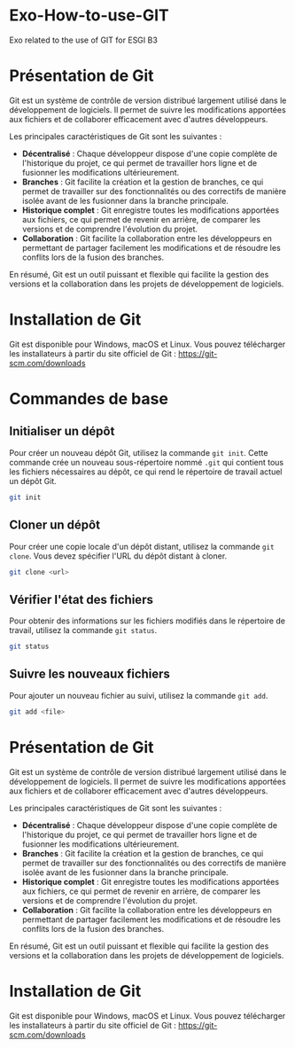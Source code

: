 # Exo-How-to-use-GIT
Exo related to the use of GIT for ESGI B3

# Présentation de Git

Git est un système de contrôle de version distribué largement utilisé dans le développement de logiciels. Il permet de suivre les modifications apportées aux fichiers et de collaborer efficacement avec d'autres développeurs.

Les principales caractéristiques de Git sont les suivantes :

- **Décentralisé** : Chaque développeur dispose d'une copie complète de l'historique du projet, ce qui permet de travailler hors ligne et de fusionner les modifications ultérieurement.
- **Branches** : Git facilite la création et la gestion de branches, ce qui permet de travailler sur des fonctionnalités ou des correctifs de manière isolée avant de les fusionner dans la branche principale.
- **Historique complet** : Git enregistre toutes les modifications apportées aux fichiers, ce qui permet de revenir en arrière, de comparer les versions et de comprendre l'évolution du projet.
- **Collaboration** : Git facilite la collaboration entre les développeurs en permettant de partager facilement les modifications et de résoudre les conflits lors de la fusion des branches.

En résumé, Git est un outil puissant et flexible qui facilite la gestion des versions et la collaboration dans les projets de développement de logiciels.

# Installation de Git

Git est disponible pour Windows, macOS et Linux. Vous pouvez télécharger les installateurs à partir du site officiel de Git : https://git-scm.com/downloads

# Commandes de base

## Initialiser un dépôt

Pour créer un nouveau dépôt Git, utilisez la commande `git init`. Cette commande crée un nouveau sous-répertoire nommé `.git` qui contient tous les fichiers nécessaires au dépôt, ce qui rend le répertoire de travail actuel un dépôt Git.

```bash
git init
```

## Cloner un dépôt

Pour créer une copie locale d'un dépôt distant, utilisez la commande `git clone`. Vous devez spécifier l'URL du dépôt distant à cloner.

```bash
git clone <url>
```

## Vérifier l'état des fichiers

Pour obtenir des informations sur les fichiers modifiés dans le répertoire de travail, utilisez la commande `git status`.

```bash
git status
```

## Suivre les nouveaux fichiers

Pour ajouter un nouveau fichier au suivi, utilisez la commande `git add`.

```bash
git add <file>
```

# Présentation de Git

Git est un système de contrôle de version distribué largement utilisé dans le développement de logiciels. Il permet de suivre les modifications apportées aux fichiers et de collaborer efficacement avec d'autres développeurs.

Les principales caractéristiques de Git sont les suivantes :

- **Décentralisé** : Chaque développeur dispose d'une copie complète de l'historique du projet, ce qui permet de travailler hors ligne et de fusionner les modifications ultérieurement.
- **Branches** : Git facilite la création et la gestion de branches, ce qui permet de travailler sur des fonctionnalités ou des correctifs de manière isolée avant de les fusionner dans la branche principale.
- **Historique complet** : Git enregistre toutes les modifications apportées aux fichiers, ce qui permet de revenir en arrière, de comparer les versions et de comprendre l'évolution du projet.
- **Collaboration** : Git facilite la collaboration entre les développeurs en permettant de partager facilement les modifications et de résoudre les conflits lors de la fusion des branches.

En résumé, Git est un outil puissant et flexible qui facilite la gestion des versions et la collaboration dans les projets de développement de logiciels.

# Installation de Git

Git est disponible pour Windows, macOS et Linux. Vous pouvez télécharger les installateurs à partir du site officiel de Git : https://git-scm.com/downloads
